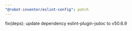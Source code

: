 ```yaml
---
"@robot-inventor/eslint-config": patch
---
```


fix(deps): update dependency eslint-plugin-jsdoc to v50.6.9
